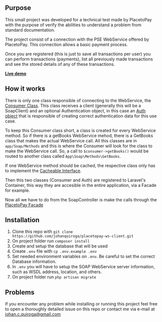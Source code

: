 ## Purpose
This small project was developed for a technical test made by PlacetoPay with the purpose of verify the abilities to understand a problem from standard documentation.

The project consist of a connection with the PSE WebService offered by PlacetoPay. This connection allows a basic payment process.

Once you are registered (this is just to save all transactions per user) you can perform transactions (payments), list all previously made transactions and see the stored details of any of these transactions.

[**Live demo**](http://placetopay-test.us-west-2.elasticbeanstalk.com/)

## How it works
There is only one class responsible of connecting to the WebService, the [Consumer Class](app/Soap/Consumer.php). This class receives a client (generally this will be a SoapClient) and an optional Authentication object, in this case an [Auth object](app/Soap/Auth.php) that is responsible of creating correct authentication data for this use case.

To keep this Consumer class short, a class is created for every WebService method. So if there is a getBooks WebService mehod, there is a GetBooks class that makes the actual WebService call.
All this classes are in `app/Soap/Methods` and this is where the Consumer will look for the class to make the WebService call.
So, a call to `$consumer->getBooks()` would be routed to another class called `App\Soap\Methods\GetBooks`.

If one WebService method should be cached, the respective class only has to implement the [Cacheable Interface](app/Soap/Cacheable.php).

Then this two classes (Consumer and Auth) are registered to Laravel's Container, this way they are accesible in the entire application, via a Facade for example.

Now all we have to do from the SoapController is make the calls through the [PlacetoPay Facade](app/Soap/Facades/PlacetoPay.php)

## Installation

1. Clone this repo with `git clone https://github.com/johanquiroga/placetopay-ws-client.git`
1. On project folder run `composer install`
1. Create and setup the database that will be used
1. Create `.env` file with `cp .env.example .env`
1. Set needed environment variables on `.env`. Be careful to set the correct Database information.
1. In `.env` you will have to setup the SOAP WebService server information, such as WSDL address, location, and others.
1. On project folder run `php artisan migrate`


## Problems

If you encounter any problem while installing or running this project feel free to open a thoroughly detailed issue on this repo or contact me via e-mail at johan.c.quiroga@gmail.com
